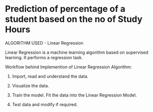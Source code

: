# Prediction of percentage of a student based on the no of Study Hours 
ALGORITHM USED - Linear Regression

Linear Regression is a machine learning algorithm based on supervised learning. It performs a regression task. 

Workflow behind Implemention of Linear Regression Algorithm:

1. Import, read and understand the data. 

2. Visualize the data.

3. Train the model. Fit the data into the Linear Regression Model.

4. Test data and modify if required.
